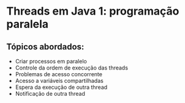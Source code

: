 # Threads em Java 1: programação paralela

## Tópicos abordados:

- Criar processos em paralelo
- Controle da ordem de execução das threads
- Problemas de acesso concorrente
- Acesso a variáveis compartilhadas
- Espera da execução de outra thread
- Notificação de outra thread